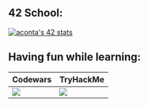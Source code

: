 ## 42 School:
[![aconta's 42 stats](https://badge42.vercel.app/api/v2/clbqdjc5500060fksggjr3ti8/stats?cursusId=21&coalitionId=undefined)](https://github.com/JaeSeoKim/badge42)
## Having fun while learning:

|Codewars|TryHackMe|
|--------|----------|
|![](https://www.codewars.com/users/CoAle/badges/micro)|![](https://tryhackme-badges.s3.amazonaws.com/atypicalNebu.png)|


<!--
**coale/coale** is a ✨ _special_ ✨ repository because its `README.md` (this file) appears on your GitHub profile.
![My Skills](https://skillicons.dev/icons?i=c,py)
Here are some ideas to get you started:

- 🔭 I’m currently working on ...
- 🌱 I’m currently learning ...
- 👯 I’m looking to collaborate on ...
- 🤔 I’m looking for help with ...
- 💬 Ask me about ...
- 📫 How to reach me: ...
- 😄 Pronouns: ...
- ⚡ Fun fact: ...


TOOL DA GUARDARE:

https://readme-typing-svg.demolab.com/demo/

https://simpleicons.org/?q=42
-->
